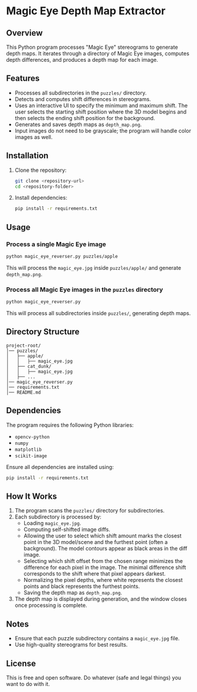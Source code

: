 # Magic Eye Depth Map Extractor

## Overview
This Python program processes "Magic Eye" stereograms to generate depth maps. It iterates through a directory of Magic Eye images, computes depth differences, and produces a depth map for each image.

## Features
- Processes all subdirectories in the `puzzles/` directory.
- Detects and computes shift differences in stereograms.
- Uses an interactive UI to specify the minimum and maximum shift. The user selects the starting shift position where the 3D model begins and then selects the ending shift position for the background.
- Generates and saves depth maps as `depth_map.png`.
- Input images do not need to be grayscale; the program will handle color images as well.

## Installation

1. Clone the repository:
   ```sh
   git clone <repository-url>
   cd <repository-folder>
   ```

2. Install dependencies:
   ```sh
   pip install -r requirements.txt
   ```

## Usage

### Process a single Magic Eye image
```sh
python magic_eye_reverser.py puzzles/apple
```
This will process the `magic_eye.jpg` inside `puzzles/apple/` and generate `depth_map.png`.

### Process all Magic Eye images in the `puzzles` directory
```sh
python magic_eye_reverser.py
```
This will process all subdirectories inside `puzzles/`, generating depth maps.

## Directory Structure
```
project-root/
│── puzzles/
│   ├── apple/
│   │   ├── magic_eye.jpg
│   ├── cat_dunk/
│   │   ├── magic_eye.jpg
│   ├── ...
│── magic_eye_reverser.py
│── requirements.txt
│── README.md
```

## Dependencies
The program requires the following Python libraries:
- `opencv-python`
- `numpy`
- `matplotlib`
- `scikit-image`

Ensure all dependencies are installed using:
```sh
pip install -r requirements.txt
```

## How It Works

1. The program scans the `puzzles/` directory for subdirectories.
2. Each subdirectory is processed by:
   - Loading `magic_eye.jpg`.
   - Computing self-shifted image diffs.
   - Allowing the user to select which shift amount marks the closest point in the 3D model/scene and the furthest point (often a background). The model contours appear as black areas in the diff image.
   - Selecting which shift offset from the chosen range minimizes the difference for each pixel in the image. The minimal difference shift corresponds to the shift where that pixel appears darkest.
   - Normalizing the pixel depths, where white represents the closest points and black represents the furthest points.
   - Saving the depth map as `depth_map.png`.
3. The depth map is displayed during generation, and the window closes once processing is complete.

## Notes

- Ensure that each puzzle subdirectory contains a `magic_eye.jpg` file.
- Use high-quality stereograms for best results.

## License

This is free and open software. Do whatever (safe and legal things) you want to do with it.
